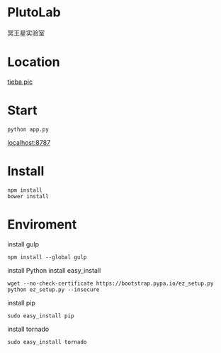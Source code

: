 # PlutoLab
冥王星实验室

# Location

[tieba.pic](http://tieba.pics)

# Start

```
python app.py
```
[localhost:8787](localhost:8787)

# Install

```
npm install
bower install
```

# Enviroment

install gulp
```
npm install --global gulp
```

install Python
install easy_install
```
wget --no-check-certificate https://bootstrap.pypa.io/ez_setup.py
python ez_setup.py --insecure
```
install pip
```
sudo easy_install pip
```
install tornado
```
sudo easy_install tornado
```

